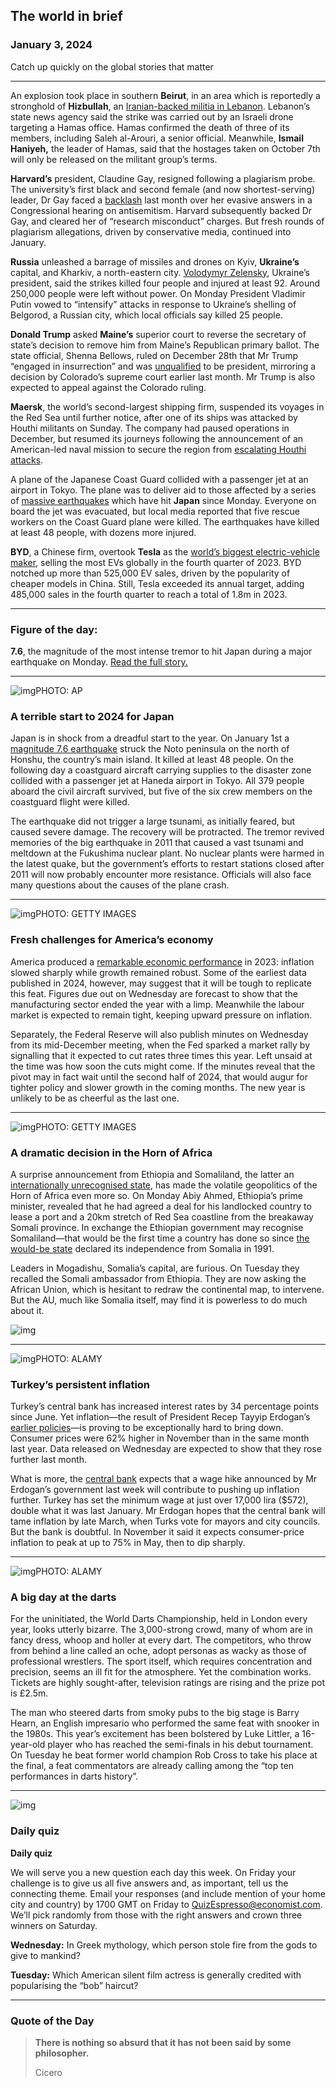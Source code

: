 ## The world in brief

### January 3, 2024

Catch up quickly on the global stories that matter



------



An explosion took place in southern **Beirut**, in an area which is reportedly a stronghold of **Hizbullah**, an [Iranian-backed militia in Lebanon](https://www.economist.com/the-economist-explains/2023/10/18/what-is-hizbullah). Lebanon’s state news agency said the strike was carried out by an Israeli drone targeting a Hamas office. Hamas confirmed the death of three of its members, including Saleh al-Arouri, a senior official. Meanwhile, **Ismail Haniyeh,** the leader of Hamas, said that the hostages taken on October 7th will only be released on the militant group’s terms.

**Harvard’s** president, Claudine Gay, resigned following a plagiarism probe. The university’s first black and second female (and now shortest-serving) leader, Dr Gay faced a [backlash](https://www.economist.com/united-states/2023/12/12/american-universities-face-a-reckoning-over-antisemitism) last month over her evasive answers in a Congressional hearing on antisemitism. Harvard subsequently backed Dr Gay, and cleared her of “research misconduct” charges. But fresh rounds of plagiarism allegations, driven by conservative media, continued into January.

**Russia** unleashed a barrage of missiles and drones on Kyiv, **Ukraine’s** capital, and Kharkiv, a north-eastern city. [Volodymyr Zelensky](https://www.economist.com/europe/2024/01/01/a-new-years-interview-with-volodymr-zelensky), Ukraine’s president, said the strikes killed four people and injured at least 92. Around 250,000 people were left without power. On Monday President Vladimir Putin vowed to “intensify” attacks in response to Ukraine’s shelling of Belgorod, a Russian city, which local officials say killed 25 people.

**Donald Trump** asked **Maine’s** superior court to reverse the secretary of state’s decision to remove him from Maine’s Republican primary ballot. The state official, Shenna Bellows, ruled on December 28th that Mr Trump “engaged in insurrection” and was [unqualified](https://www.economist.com/united-states/2024/01/02/a-clash-over-trumps-disqualification-lands-at-the-supreme-court) to be president, mirroring a decision by Colorado’s supreme court earlier last month. Mr Trump is also expected to appeal against the Colorado ruling.

**Maersk**, the world’s second-largest shipping firm, suspended its voyages in the Red Sea until further notice, after one of its ships was attacked by Houthi militants on Sunday. The company had paused operations in December, but resumed its journeys following the announcement of an American-led naval mission to secure the region from [escalating Houthi attacks](https://www.economist.com/international/2023/12/16/a-new-suez-crisis-threatens-the-world-economy).

A plane of the Japanese Coast Guard collided with a passenger jet at an airport in Tokyo. The plane was to deliver aid to those affected by a series of [massive earthquakes](https://www.economist.com/asia/2024/01/02/a-major-earthquake-in-japan-highlights-the-countrys-resilience) which have hit **Japan** since Monday. Everyone on board the jet was evacuated, but local media reported that five rescue workers on the Coast Guard plane were killed. The earthquakes have killed at least 48 people, with dozens more injured.

**BYD**, a Chinese firm, overtook **Tesla** as the [world’s biggest electric-vehicle maker](https://www.economist.com/the-world-ahead/2023/11/13/evs-are-poised-to-make-china-the-worlds-biggest-car-exporter), selling the most EVs globally in the fourth quarter of 2023. BYD notched up more than 525,000 EV sales, driven by the popularity of cheaper models in China. Still, Tesla exceeded its annual target, adding 485,000 sales in the fourth quarter to reach a total of 1.8m in 2023.



------



### Figure of the day: 

**7.6**, the magnitude of the most intense tremor to hit Japan during a major earthquake on Monday. [Read the full story.](https://www.economist.com/asia/2024/01/02/a-major-earthquake-in-japan-highlights-the-countrys-resilience)



------



![img](https://niceboy.online/insight/public/Espresso/PHOTOS/20240106_dap307.jpg)PHOTO: AP

### A terrible start to 2024 for Japan

Japan is in shock from a dreadful start to the year. On January 1st a [magnitude 7.6 earthquake](https://www.economist.com/asia/2024/01/02/a-major-earthquake-in-japan-highlights-the-countrys-resilience) struck the Noto peninsula on the north of Honshu, the country’s main island. It killed at least 48 people. On the following day a coastguard aircraft carrying supplies to the disaster zone collided with a passenger jet at Haneda airport in Tokyo. All 379 people aboard the civil aircraft survived, but five of the six crew members on the coastguard flight were killed.

The earthquake did not trigger a large tsunami, as initially feared, but caused severe damage. The recovery will be protracted. The tremor revived memories of the big earthquake in 2011 that caused a vast tsunami and meltdown at the Fukushima nuclear plant. No nuclear plants were harmed in the latest quake, but the government’s efforts to restart stations closed after 2011 will now probably encounter more resistance. Officials will also face many questions about the causes of the plane crash.



------



![img](https://niceboy.online/insight/public/Espresso/PHOTOS/20240106_dap311_1.jpg)PHOTO: GETTY IMAGES

### Fresh challenges for America’s economy

America produced a [remarkable economic performance](https://www.economist.com/business/2023/10/29/americas-economy-is-booming-why-arent-its-bosses-happier) in 2023: inflation slowed sharply while growth remained robust. Some of the earliest data published in 2024, however, may suggest that it will be tough to replicate this feat. Figures due out on Wednesday are forecast to show that the manufacturing sector ended the year with a limp. Meanwhile the labour market is expected to remain tight, keeping upward pressure on inflation.

Separately, the Federal Reserve will also publish minutes on Wednesday from its mid-December meeting, when the Fed sparked a market rally by signalling that it expected to cut rates three times this year. Left unsaid at the time was how soon the cuts might come. If the minutes reveal that the pivot may in fact wait until the second half of 2024, that would augur for tighter policy and slower growth in the coming months. The new year is unlikely to be as cheerful as the last one.



------



![img](https://niceboy.online/insight/public/Espresso/PHOTOS/20240106_dap302.jpg)PHOTO: GETTY IMAGES

### A dramatic decision in the Horn of Africa

A surprise announcement from Ethiopia and Somaliland, the latter an [internationally unrecognised state](https://www.economist.com/leaders/2021/05/08/somaliland-deserves-international-recognition), has made the volatile geopolitics of the Horn of Africa even more so. On Monday Abiy Ahmed, Ethiopia’s prime minister, revealed that he had agreed a deal for his landlocked country to lease a port and a 20km stretch of Red Sea coastline from the breakaway Somali province. In exchange the Ethiopian government may recognise Somaliland—that would be the first time a country has done so since [the would-be state](https://www.economist.com/middle-east-and-africa/2021/05/06/somaliland-an-unrecognised-state-is-winning-friends-abroad) declared its independence from Somalia in 1991.

Leaders in Mogadishu, Somalia’s capital, are furious. On Tuesday they recalled the Somali ambassador from Ethiopia. They are now asking the African Union, which is hesitant to redraw the continental map, to intervene. But the AU, much like Somalia itself, may find it is powerless to do much about it.

![img](https://niceboy.online/insight/public/Espresso/PHOTOS/20240106_DAM964.jpg)



------



![img](https://niceboy.online/insight/public/Espresso/PHOTOS/20240106_dap303.jpg)PHOTO: ALAMY

### Turkey’s persistent inflation

Turkey’s central bank has increased interest rates by 34 percentage points since June. Yet inflation—the result of President Recep Tayyip Erdogan’s [earlier policies](https://www.economist.com/the-economist-explains/2022/01/27/is-recep-tayyip-erdogans-monetary-policy-as-mad-as-it-seems)—is proving to be exceptionally hard to bring down. Consumer prices were 62% higher in November than in the same month last year. Data released on Wednesday are expected to show that they rose further last month.

What is more, the [central bank](https://www.economist.com/europe/2023/06/04/turkeys-president-erdogan-shifts-towards-sane-economics) expects that a wage hike announced by Mr Erdogan’s government last week will contribute to pushing up inflation further. Turkey has set the minimum wage at just over 17,000 lira ($572), double what it was last January. Mr Erdogan hopes that the central bank will tame inflation by late March, when Turks vote for mayors and city councils. But the bank is doubtful. In November it said it expects consumer-price inflation to peak at up to 75% in May, then to dip sharply.



------



![img](https://niceboy.online/insight/public/Espresso/PHOTOS/20240106_dap306.jpg)PHOTO: ALAMY

### A big day at the darts

For the uninitiated, the World Darts Championship, held in London every year, looks utterly bizarre. The 3,000-strong crowd, many of whom are in fancy dress, whoop and holler at every dart. The competitors, who throw from behind a line called an oche, adopt personas as wacky as those of professional wrestlers. The sport itself, which requires concentration and precision, seems an ill fit for the atmosphere. Yet the combination works. Tickets are highly sought-after, television ratings are rising and the prize pot is £2.5m.

The man who steered darts from smoky pubs to the big stage is Barry Hearn, an English impresario who performed the same feat with snooker in the 1980s. This year’s excitement has been bolstered by Luke Littler, a 16-year-old player who has reached the semi-finals in his debut tournament. On Tuesday he beat former world champion Rob Cross to take his place at the final, a feat commentators are already calling among the “top ten performances in darts history”.



------



![img](https://niceboy.online/insight/public/Espresso/PHOTOS/QuizNEW_212.jpeg)

### Daily quiz

**Daily quiz**

We will serve you a new question each day this week. On Friday your challenge is to give us all five answers and, as important, tell us the connecting theme. Email your responses (and include mention of your home city and country) by 1700 GMT on Friday to [QuizEspresso@economist.com](https://mail.google.com/mail/?view=cm&fs=1&tf=1&to=QuizEspresso@economist.com). We’ll pick randomly from those with the right answers and crown three winners on Saturday.

**Wednesday:** In Greek mythology, which person stole fire from the gods to give to mankind?

**Tuesday:** Which American silent film actress is generally credited with popularising the “bob” haircut?



------



### Quote of the Day

> **There is nothing so absurd that it has not been said by some philosopher.**
>
> Cicero





